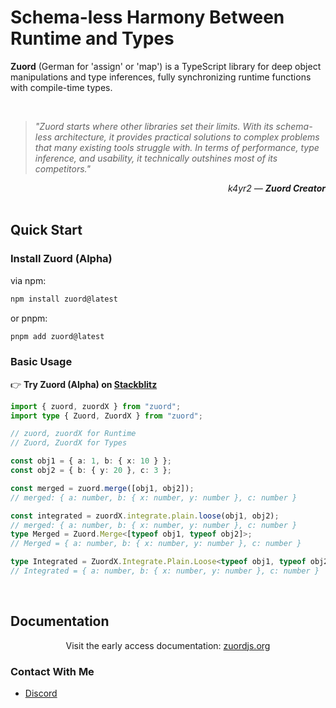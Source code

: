 # Schema-less Harmony Between Runtime and Types

**Zuord** (German for 'assign' or 'map') is a TypeScript library for deep object manipulations and type inferences, fully synchronizing runtime functions with compile-time types.

<br/>

> *"Zuord starts where other libraries set their limits. With its schema-less architecture, it provides practical solutions to complex problems that many existing tools struggle with. In terms of performance, type inference, and usability, it technically outshines most of its competitors."*

<div align="right"><em>k4yr2 — <strong>Zuord Creator</strong></em></div>

<br/>

## Quick Start

### Install Zuord (Alpha)

via npm:
```bash
npm install zuord@latest
```

or pnpm:
```bash
pnpm add zuord@latest
```

### Basic Usage

👉 **Try Zuord (Alpha) on [Stackblitz](https://stackblitz.com/edit/zuord?file=index.ts)**


```ts
import { zuord, zuordX } from "zuord";
import type { Zuord, ZuordX } from "zuord";

// zuord, zuordX for Runtime
// Zuord, ZuordX for Types

const obj1 = { a: 1, b: { x: 10 } };
const obj2 = { b: { y: 20 }, c: 3 };

const merged = zuord.merge([obj1, obj2]);
// merged: { a: number, b: { x: number, y: number }, c: number }

const integrated = zuordX.integrate.plain.loose(obj1, obj2);
// merged: { a: number, b: { x: number, y: number }, c: number }
type Merged = Zuord.Merge<[typeof obj1, typeof obj2]>;
// Merged = { a: number, b: { x: number, y: number }, c: number }

type Integrated = ZuordX.Integrate.Plain.Loose<typeof obj1, typeof obj2>;
// Integrated = { a: number, b: { x: number, y: number }, c: number }
```

<br/>

## Documentation

<p align="center">
  Visit the early access documentation: 
  <a href="https://www.zuordjs.org">zuordjs.org</a><br/>
</p>


### Contact With Me
- [Discord](https://discord.gg/nYTUyETH)